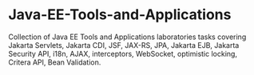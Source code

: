 # Java-EE-Tools-and-Applications
Collection of Java EE Tools and Applications laboratories tasks covering Jakarta Servlets, Jakarta CDI, JSF, JAX-RS, JPA, Jakarta EJB, Jakarta Security API, i18n, AJAX, interceptors, WebSocket, optimistic locking, Critera API, Bean Validation.
